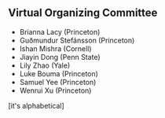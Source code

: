 ## Virtual Organizing Committee 

- Brianna Lacy (Princeton)
- Guðmundur Stefánsson (Princeton)
- Ishan Mishra (Cornell)
- Jiayin Dong (Penn State)
- Lily Zhao (Yale)
- Luke Bouma (Princeton)
- Samuel Yee (Princeton)
- Wenrui Xu (Princeton)

[it's alphabetical]
